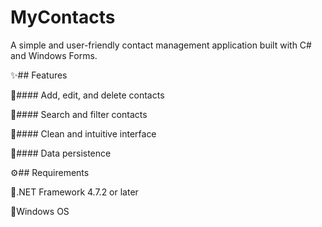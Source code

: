 # MyContacts

A simple and user-friendly contact management application built with C# and Windows Forms.

✨## Features

🔷#### Add, edit, and delete contacts

🔷#### Search and filter contacts

🔷#### Clean and intuitive interface

🔷#### Data persistence


⚙️## Requirements

🔷.NET Framework 4.7.2 or later

🔷Windows OS

